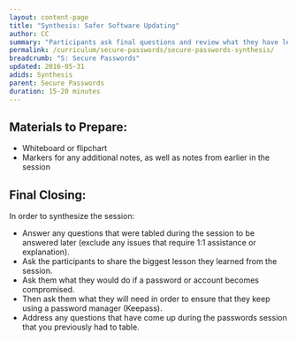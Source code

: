 ```yaml
---
layout: content-page
title: "Synthesis: Safer Software Updating"
author: CC
summary: "Participants ask final questions and review what they have learned."
permalink: /curriculum/secure-passwords/secure-passwords-synthesis/
breadcrumb: "S: Secure Passwords"
updated: 2016-05-31
adids: Synthesis
parent: Secure Passwords
duration: 15-20 minutes
---
```


## Materials to Prepare:
- Whiteboard or flipchart
- Markers for any additional notes, as well as notes from earlier in the session

## Final Closing:
In order to synthesize the session:
- Answer any questions that were tabled during the session to be answered later (exclude any issues that require 1:1 assistance or explanation).
- Ask the participants to share the biggest lesson they learned from the session.
- Ask them what they would do if a password or account becomes compromised.
- Then ask them what they will need in order to ensure that they keep using a password manager (Keepass).
- Address any questions that have come up during the passwords session that you previously had to table.
